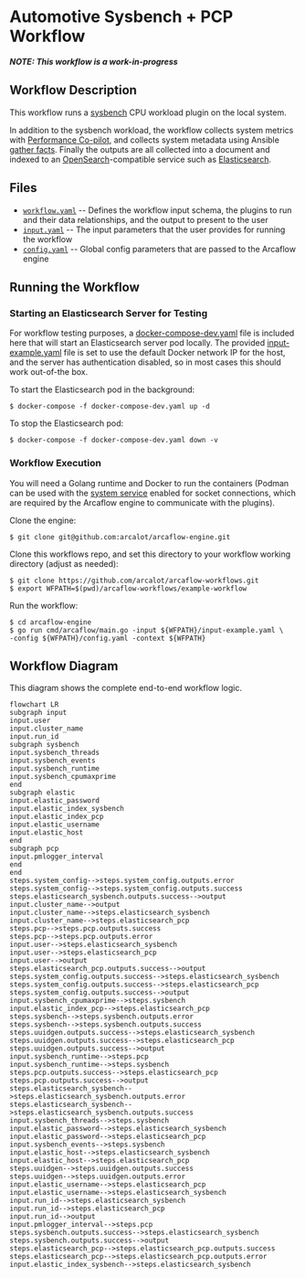 # Automotive Sysbench + PCP Workflow

***NOTE: This workflow is a work-in-progress***

## Workflow Description

This workflow runs a [sysbench](https://github.com/akopytov/sysbench) CPU workload plugin on the local system.

In addition to the sysbench workload, the workflow collects system metrics with [Performance Co-pilot](https://pcp.io/), and collects system metadata using Ansible [gather facts](https://docs.ansible.com/ansible/latest/collections/ansible/builtin/gather_facts_module.html). Finally the outputs are all collected into a document and indexed to an [OpenSearch](https://opensearch.org/)-compatible service such as [Elasticsearch](https://www.elastic.co/).

## Files

- [`workflow.yaml`](workflow.yaml) -- Defines the workflow input schema, the plugins to run
  and their data relationships, and the output to present to the user
- [`input.yaml`](input-example.yaml) -- The input parameters that the user provides for running
  the workflow
- [`config.yaml`](config.yaml) -- Global config parameters that are passed to the Arcaflow
  engine
                     
## Running the Workflow

### Starting an Elasticsearch Server for Testing

For workflow testing purposes, a [docker-compose-dev.yaml](docker-compose-dev.yaml)
file is included here that will start an Elasticsearch server pod locally. The
provided [input-example.yaml](input-example.yaml) file is set to use the default
Docker network IP for the host, and the server has authentication disabled, so in most cases this should work out-of-the box.

To start the Elasticsearch pod in the background:
```
$ docker-compose -f docker-compose-dev.yaml up -d
```

To stop the Elasticsearch pod:
```
$ docker-compose -f docker-compose-dev.yaml down -v
```

### Workflow Execution

You will need a Golang runtime and Docker to run the containers (Podman can
be used with the [system service](https://docs.podman.io/en/latest/markdown/podman-system-service.1.html)
enabled for socket connections, which are required by the Arcaflow engine to
communicate with the plugins).

Clone the engine:
```
$ git clone git@github.com:arcalot/arcaflow-engine.git
```

Clone this workflows repo, and set this directory to your workflow working directory (adjust as needed):
```
$ git clone https://github.com/arcalot/arcaflow-workflows.git
$ export WFPATH=$(pwd)/arcaflow-workflows/example-workflow
```
 
Run the workflow:
```
$ cd arcaflow-engine
$ go run cmd/arcaflow/main.go -input ${WFPATH}/input-example.yaml \
-config ${WFPATH}/config.yaml -context ${WFPATH}
```

## Workflow Diagram
This diagram shows the complete end-to-end workflow logic.

```mermaid
flowchart LR
subgraph input
input.user
input.cluster_name
input.run_id
subgraph sysbench
input.sysbench_threads
input.sysbench_events
input.sysbench_runtime
input.sysbench_cpumaxprime
end
subgraph elastic
input.elastic_password
input.elastic_index_sysbench
input.elastic_index_pcp 
input.elastic_username
input.elastic_host
end
subgraph pcp
input.pmlogger_interval
end
end
steps.system_config-->steps.system_config.outputs.error
steps.system_config-->steps.system_config.outputs.success
steps.elasticsearch_sysbench.outputs.success-->output
input.cluster_name-->output
input.cluster_name-->steps.elasticsearch_sysbench
input.cluster_name-->steps.elasticsearch_pcp
steps.pcp-->steps.pcp.outputs.success
steps.pcp-->steps.pcp.outputs.error
input.user-->steps.elasticsearch_sysbench
input.user-->steps.elasticsearch_pcp
input.user-->output
steps.elasticsearch_pcp.outputs.success-->output
steps.system_config.outputs.success-->steps.elasticsearch_sysbench
steps.system_config.outputs.success-->steps.elasticsearch_pcp
steps.system_config.outputs.success-->output
input.sysbench_cpumaxprime-->steps.sysbench
input.elastic_index_pcp-->steps.elasticsearch_pcp
steps.sysbench-->steps.sysbench.outputs.error
steps.sysbench-->steps.sysbench.outputs.success
steps.uuidgen.outputs.success-->steps.elasticsearch_sysbench
steps.uuidgen.outputs.success-->steps.elasticsearch_pcp
steps.uuidgen.outputs.success-->output
input.sysbench_runtime-->steps.pcp
input.sysbench_runtime-->steps.sysbench
steps.pcp.outputs.success-->steps.elasticsearch_pcp
steps.pcp.outputs.success-->output
steps.elasticsearch_sysbench-->steps.elasticsearch_sysbench.outputs.error
steps.elasticsearch_sysbench-->steps.elasticsearch_sysbench.outputs.success
input.sysbench_threads-->steps.sysbench
input.elastic_password-->steps.elasticsearch_sysbench
input.elastic_password-->steps.elasticsearch_pcp
input.sysbench_events-->steps.sysbench
input.elastic_host-->steps.elasticsearch_sysbench
input.elastic_host-->steps.elasticsearch_pcp
steps.uuidgen-->steps.uuidgen.outputs.success
steps.uuidgen-->steps.uuidgen.outputs.error
input.elastic_username-->steps.elasticsearch_pcp
input.elastic_username-->steps.elasticsearch_sysbench
input.run_id-->steps.elasticsearch_sysbench
input.run_id-->steps.elasticsearch_pcp
input.run_id-->output
input.pmlogger_interval-->steps.pcp
steps.sysbench.outputs.success-->steps.elasticsearch_sysbench
steps.sysbench.outputs.success-->output
steps.elasticsearch_pcp-->steps.elasticsearch_pcp.outputs.success
steps.elasticsearch_pcp-->steps.elasticsearch_pcp.outputs.error
input.elastic_index_sysbench-->steps.elasticsearch_sysbench
```
